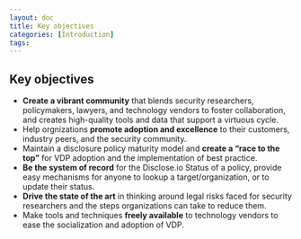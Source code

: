 ```yaml
---
layout: doc
title: Key objectives
categories: [Introduction]
tags: 
---
```

## Key objectives

- **Create a vibrant community** that blends security researchers, policymakers, lawyers, and technology vendors to foster collaboration, and creates high-quality tools and data that support a virtuous cycle.
- Help orgnizations **promote adoption and excellence** to their customers, industry peers, and the security community.
- Maintain a disclosure policy maturity model and **create a “race to the top”** for VDP adoption and the implementation of best practice.
- **Be the system of record** for the Disclose.io Status of a policy, provide easy mechanisms for anyone to lookup a target/organization, or to update their status.
- **Drive the state of the art** in thinking around legal risks faced for security researchers and the steps organizations can take to reduce them.
- Make tools and techniques **freely available** to technology vendors to ease the socialization and adoption of VDP.
